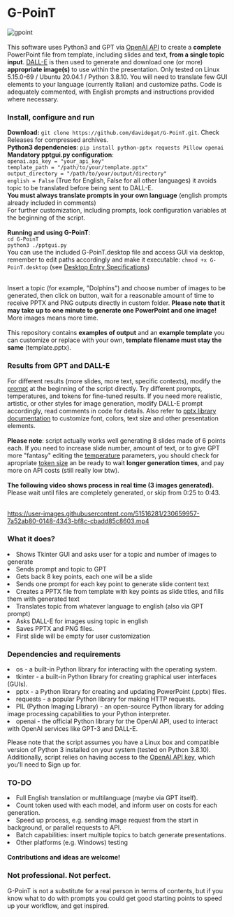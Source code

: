 # G-PoinT
![gpoint](https://user-images.githubusercontent.com/51516281/230658427-1af87422-e6f1-4b42-bfdd-ab1f411a1add.png)
<br><br>
This software uses Python3 and GPT via <a href="https://platform.openai.com/docs/api-reference/introduction">OpenAI API</a> to create a <b>complete</b> PowerPoint file from template, including slides and text, <b>from a single topic input</b>. <a href="https://platform.openai.com/docs/api-reference/images">DALL-E</a> is then used to generate and download one (or more) <b>appropriate image(s)</b> to use within the presentation. Only tested on Linux 5.15.0-69 / Ubuntu 20.04.1 / Python 3.8.10. You will need to translate few GUI elements to your language (currently Italian) and customize paths. Code is adequately commented, with English prompts and instructions provided where necessary. 

<h3>Install, configure and run</h3>
<b>Download:</b> <code>git clone https://github.com/davidegat/G-PoinT.git</code>. Check Releases for compressed archives.<br>
<b>Python3 dependencies</b>: <code>pip install python-pptx requests Pillow openai</code><br>
<b>Mandatory pptgui.py configuration</b>:<br>
<code>openai.api_key = "your_api_key"
template_path = "/path/to/your/template.pptx"
output_directory = "/path/to/your/output/directory"
english = False</code> (True for English, False for all other languages) it avoids topic to be translated before being sent to DALL-E.<br>
<b>You must always translate prompts in your own language</b> (english prompts already included in comments)<br>
For further customization, including prompts, look configuration variables at the beginning of the script.<br><br>
<b>Running and using G-PoinT</b>:<br>
<code>cd G-PoinT</code><br>
<code>python3 ./pptgui.py</code><br>
You can use the included G-PoinT.desktop file and access GUI via desktop, remember to edit paths accordingly and make it executable: <code>chmod +x G-PoinT.desktop</code> (see <a href="https://developer-old.gnome.org/desktop-entry-spec/">Desktop Entry Specifications</a>)<br><br>

Insert a topic (for example, "Dolphins") and choose number of images to be generated, then click on button, wait for a reasonable amount of time to receive PPTX and PNG outputs directly in custom folder. <b>Please note that it may take up to one minute to generate one PowerPoint and one image!</b> More images means more time.<br><br>
This repository contains <b>examples of output</b> and an <b>example template</b> you can customize or replace with your own, <b>template filename must stay the same</b> (template.pptx).
<h3>Results from GPT and DALL-E</h3>
For different results (more slides, more text, specific contexts), modify the <a href="https://help.openai.com/en/articles/6654000-best-practices-for-prompt-engineering-with-openai-api">prompt</a> at the beginning of the script directly. Try different prompts, temperatures, and tokens for fine-tuned results. If you need more realistic, artistic, or other styles for image generation, modify DALL-E prompt accordingly, read comments in code for details. Also refer to <a href="https://python-pptx.readthedocs.io/en/latest/">pptx library documentation</a> to customize font, colors, text size and other presentation elements.<br><br>
<b>Please note</b>: script actually works well generating 8 slides made of 6 points each. If you need to increase slide number, amount of text, or to give GPT more "fantasy" editing the <a href="https://platform.openai.com/docs/api-reference/completions/create#completions/create-temperature">temperature</a> parameters, you should check for apropriate <a href="https://help.openai.com/en/articles/4936856-what-are-tokens-and-how-to-count-them">token size</a> an be ready to wait <b>longer generation times</b>, and pay more on API costs (still really low btw).<br><br>
<b>The following video shows process in real time (3 images generated).</b> Please wait until files are completely generated, or skip from 0:25 to 0:43.<br><br>

https://user-images.githubusercontent.com/51516281/230659957-7a52ab80-0148-4343-bf8c-cbadd85c8603.mp4

<h3>What it does?</h3>

<li>Shows Tkinter GUI and asks user for a topic and number of images to generate
<li>Sends prompt and topic to GPT
<li>Gets back 8 key points, each one will be a slide
<li>Sends one prompt for each key point to generate slide content text
<li>Creates a PPTX file from template with key points as slide titles, and fills them with generated text
<li>Translates topic from whatever language to english (also via GPT prompt)
<li>Asks DALL-E for images using topic in english
<li>Saves PPTX and PNG files.
<li>First slide will be empty for user customization

<h3>Dependencies and requirements</h3>

<li>os - a built-in Python library for interacting with the operating system.
<li>tkinter - a built-in Python library for creating graphical user interfaces (GUIs).
<li>pptx - a Python library for creating and updating PowerPoint (.pptx) files.
<li>requests - a popular Python library for making HTTP requests.
<li>PIL (Python Imaging Library) - an open-source Python library for adding image processing capabilities to your Python interpreter.
<li>openai - the official Python library for the OpenAI API, used to interact with OpenAI services like GPT-3 and DALL-E.

Please note that the script assumes you have a Linux box and compatible version of Python 3 installed on your system (tested on Python 3.8.10). Additionally, script relies on having access to the <a href="https://platform.openai.com/account/api-keys">OpenAI API key</a>, which you'll need to $ign up for.
<h3>TO-DO</h3>
<li>Full English translation or multilanguage (maybe via GPT itself).
<li>Count token used with each model, and inform user on costs for each generation.
<li>Speed up process, e.g. sending image request from the start in background, or parallel requests to API.
<li>Batch capabilities: insert multiple topics to batch generate presentations.
<li>Other platforms (e.g. Windows) testing<br>
<br><b>Contributions and ideas are welcome!</b>

<h3>Not professional. Not perfect.</h3>
G-PoinT is not a substitute for a real person in terms of contents, but if you know what to do with prompts you could get good starting points to speed up your workflow, and get inspired.
